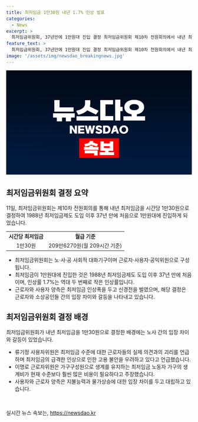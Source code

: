 ```yaml
---
title: 최저임금 1만30원 내년 1.7% 인상 발표
categories:
  - News
excerpt: >
  최저임금위원회, 37년만에 1만원대 진입 결정 최저임금위원회 제10차 전원회의에서 내년 최저임금이 1만30원으로 결정됐다. 이는 1988년 최저임금 도입 이후 37년 만에 처음으로 1만원대에 진입한 것이다. 노사양측은 인상폭에 대해 갈등을 보였고, 근로자측은 물가상승 등으로 대폭 인상 요구를 이유로 제기했다. 결정에 대한 반발도 나왔으나, 이 같은 결과로 인해 사회적 관심이 집중되고 있다.
feature_text: >
  최저임금위원회, 37년만에 1만원대 진입 결정 최저임금위원회 제10차 전원회의에서 내년 최저임금이 1만30원으로 결정됐다. 이는 1988년 최저임금 도입 이후 37년 만에 처음으로 1만원대에 진입한 것이다. 노사양측은 인상폭에 대해 갈등을 보였고, 근로자측은 물가상승 등으로 대폭 인상 요구를 이유로 제기했다. 결정에 대한 반발도 나왔으나, 이 같은 결과로 인해 사회적 관심이 집중되고 있다.
image: '/assets/img/newsdao_breakingnews.jpg'
---
```


<p><img src="/assets/img/newsdao_breakingnews.jpg" alt="flaretime 속보" /></p>

<h2 data-ke-size="size26">최저임금위원회 결정 요약</h2>

<p data-ke-size="size16">11일, 최저임금위원회는 제10차 전원회의를 통해 내년 최저임금을 시간당 1만30원으로 결정하여 1988년 최저임금제도 도입 이후 37년 만에 처음으로 1만원대에 진입하게 되었습니다.</p>

<table>
  <tbody>
    <tr>
      <td style="text-align: center; height: 17px;"><b>시간당 최저임금</b></td>
      <td style="text-align: center; height: 17px;"><b>월급 기준</b></td>
    </tr>
    <tr>
      <td style="text-align: center; height: 17px;">1만30원</td>
      <td style="text-align: center; height: 17px;">209만6270원(월 209시간 기준)</td>
    </tr>
  </tbody>
</table>

<ul>
  <li>최저임금위원회는 노·사·공 사회적 대화기구이며 근로자·사용자·공익위원으로 구성됩니다.</li>
  <li>최저임금이 1만원대에 진입한 것은 1988년 최저임금제도 도입 이후 37년 만에 처음이며, 인상률 1.7%는 역대 두 번째로 작은 인상률입니다.</li>
  <li>근로자와 사용자 양측은 최저임금 인상폭을 두고 신경전을 벌였으며, 해당 결정은 근로자와 소상공인들 간의 입장 차이와 갈등을 나타내고 있습니다.</li>
</ul>

<h2 data-ke-size="size26">최저임금위원회 결정 배경</h2>

<p data-ke-size="size16">최저임금위원회가 내년 최저임금을 1만30원으로 결정한 배경에는 노사 간의 입장 차이와 갈등이 있었습니다.</p>

<ul>
  <li>류기정 사용자위원은 최저임금 수준에 대한 근로자들의 실제 의견과의 괴리를 언급하며 최저임금의 급격한 인상으로 인한 고용 불안을 우려하고 있다고 언급했습니다.</li>
  <li>이명로 근로자위원은 가구구성원으로 생계를 유지하는 최저임금 노동자 가구의 생계비가 현재 수준보다 훨씬 많은 비용이 필요하다고 주장했습니다.</li>
  <li>사용자와 근로자 양측은 지불능력과 물가상승에 대한 입장 차이를 두고 대립하고 있습니다.</li>
</ul>

<p data-ke-size="size16">&nbsp;</p>
실시간 뉴스 속보는, <a href="https://newsdao.kr" rel="dofollow">https://newsdao.kr</a>


